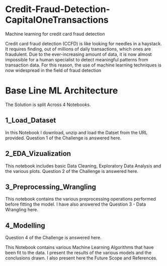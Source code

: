 # Credit-Fraud-Detection-CapitalOneTransactions

Machine learning for credit card fraud detection

Credit card fraud detection (CCFD) is like looking for needles in a haystack. It requires finding, out of millions of daily transactions, which ones are fraudulent. Due to the ever-increasing amount of data, it is now almost impossible for a human specialist to detect meaningful patterns from transaction data. For this reason, the use of machine learning techniques is now widespread in the field of fraud detection

# Base Line ML Architecture


The Solution is split Across 4 Notebooks.

1_Load_Dataset
------------------

In this Notebook I download, unzip and load the Datset from the URL provided.
Question 1 of the Challenge is answered here.

2_EDA_Vizualization
---------------------

This notebook includes basic Data Cleaning, Exploratory Data Analysis and the various plots.
Question 2 of the Challenge is answered here.

3_Preprocessing_Wrangling
--------------------------

This notebook contains the various preprocessing operations performed before fitting the model.
I have also answered the Question 3 - Data Wrangling here.

4_Modelling
------------

Question 4 of the Challenge is answered here.

This Notebook contains various Machine Learning Algorithms that have been fit to the data. I present
the results of the various models and the conclusions drawn. I also present here the Future Scope 
and References.
